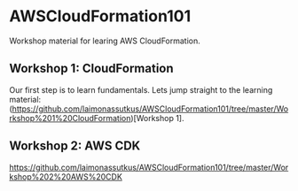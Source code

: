 # AWSCloudFormation101

Workshop material for learing AWS CloudFormation.

## Workshop 1: CloudFormation

Our first step is to learn fundamentals. Lets jump straight to the learning material: (https://github.com/laimonassutkus/AWSCloudFormation101/tree/master/Workshop%201%20CloudFormation)[Workshop 1].



## Workshop 2: AWS CDK
https://github.com/laimonassutkus/AWSCloudFormation101/tree/master/Workshop%202%20AWS%20CDK
